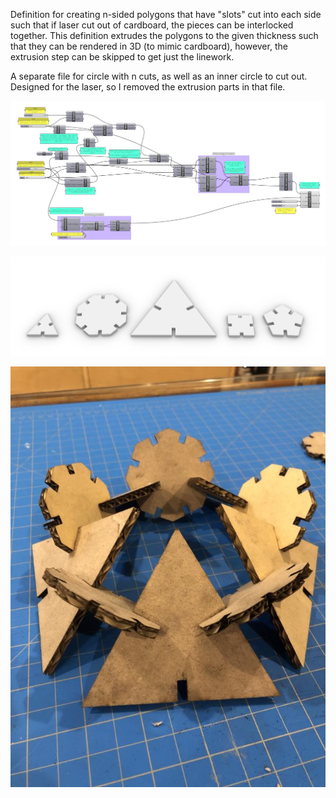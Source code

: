 Definition for creating n-sided polygons that have "slots" cut into each side such that if laser cut out of cardboard, the pieces can be interlocked together.
This definition extrudes the polygons to the given thickness such that they can be rendered in 3D (to mimic cardboard), however, the extrusion step can be skipped to get just the linework.

A separate file for circle with n cuts, as well as an inner circle to cut out. Designed for the laser, so I removed the extrusion parts in that file.

![gh definition](https://github.com/Sara-Cagle/Grasshopper/blob/main/cardboard%20n-gons/examples/n-gon%20generator.png)

![render](https://github.com/Sara-Cagle/Grasshopper/blob/main/cardboard%20n-gons/examples/rhino%20shape%20screenshot.png)

![laser cut](https://github.com/Sara-Cagle/Grasshopper/blob/main/cardboard%20n-gons/examples/creation1.jpg)


